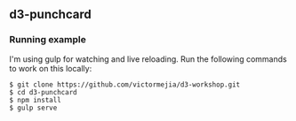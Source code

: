 ## d3-punchcard

### Running example
I'm using gulp for  watching and live reloading. Run the following commands to work on this locally:

    $ git clone https://github.com/victormejia/d3-workshop.git
    $ cd d3-punchcard
    $ npm install
    $ gulp serve
